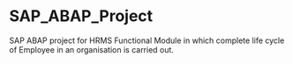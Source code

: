 # SAP_ABAP_Project
SAP ABAP project for HRMS Functional Module in which complete life cycle of Employee in an organisation is carried out.
